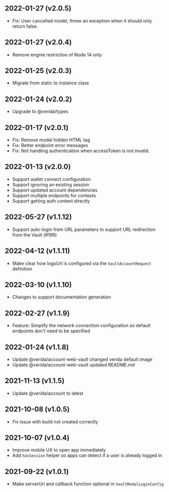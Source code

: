 2022-01-27 (v2.0.5)
-------------------

- Fix: User cancelled model, threw an exception when it should only return false.


2022-01-27 (v2.0.4)
-------------------

- Remove engine restriction of Node 14 only

2022-01-25 (v2.0.3)
-------------------

- Migrate from static to instance class

2022-01-24 (v2.0.2)
-------------------

- Upgrade to @verida/types

2022-01-17 (v2.0.1)
-------------------

- Fix: Remove modal hidden HTML tag
- Fix: Better endpoint error messages
- Fix: Not handling authentication when accessToken is not invalid.


2022-01-13 (v2.0.0)
-------------------

- Support wallet connect configuration
- Support ignoring an existing session
- Support updated account dependencies
- Support multiple endpoints for contexts
- Support getting auth context directly

2022-05-27 (v1.1.12)
-------------------

- Support auto-login from URL parameters to support URL redirection from the Vault (#199)

2022-04-12 (v1.1.11)
-------------------

- Make clear how logoUrl is configured via the `VaultAccountRequest` definition

2022-03-10 (v1.1.10)
-------------------

- Changes to support documentation generation
 
2022-02-27 (v1.1.9)
-------------------

- Feature: Simplify the network connection configuration so default endpoints don't need to be specified

2022-01-24 (v1.1.8)
-------------------

- Update @verida/account-web-vault changed verida default image
- Update @verida/account-web-vault updated README.md

2021-11-13 (v1.1.5)
-------------------

- Update @verida/account to latest

2021-10-08 (v1.0.5)
-------------------

- Fix issue with build not created correctly

2021-10-07 (v1.0.4)
-------------------

- Improve mobile UX to open app immediately
- Add `hasSession` helper so apps can detect if a user is already logged in

2021-09-22 (v1.0.1)
-------------------

- Make serverUri and callback function optional in `VaultModalLoginConfig`
